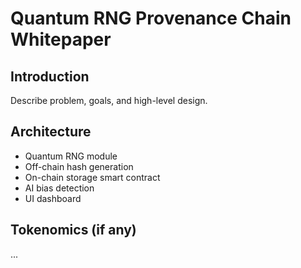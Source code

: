 # Quantum RNG Provenance Chain Whitepaper

## Introduction
Describe problem, goals, and high-level design.

## Architecture
- Quantum RNG module
- Off-chain hash generation
- On-chain storage smart contract
- AI bias detection
- UI dashboard

## Tokenomics (if any)
...
